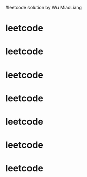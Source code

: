  #leetcode solution by Wu MiaoLiang
# leetcode
# leetcode
# leetcode
# leetcode
# leetcode
# leetcode
# leetcode
